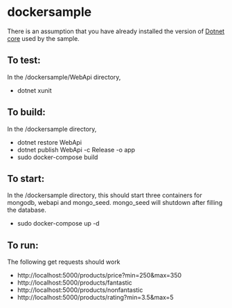 # dockersample

There is an assumption that you have already installed the version of [Dotnet core](https://github.com/dotnet/core/releases/tag/v1.1.5) used by the sample.

## To test:
In the /dockersample/WebApi directory,
 - dotnet xunit

## To build: 
In the /dockersample directory,
- dotnet restore WebApi
- dotnet publish WebApi -c Release -o app
- sudo docker-compose build

## To start: 
In the /dockersample directory, this should start three containers for mongodb, webapi and mongo_seed. mongo_seed will shutdown after filling the database.
- sudo docker-compose up -d

## To run:
The following get requests should work
 - http://localhost:5000/products/price?min=250&max=350
 - http://localhost:5000/products/fantastic
 - http://localhost:5000/products/nonfantastic
 - http://localhost:5000/products/rating?min=3.5&max=5
